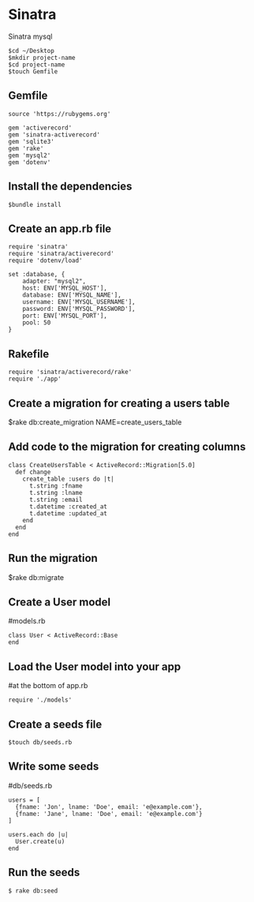 # Sinatra

Sinatra mysql

```
$cd ~/Desktop
$mkdir project-name
$cd project-name
$touch Gemfile
```
## Gemfile
```
source 'https://rubygems.org'

gem 'activerecord'
gem 'sinatra-activerecord'
gem 'sqlite3'
gem 'rake'
gem 'mysql2'
gem 'dotenv'
```

## Install the dependencies
```
$bundle install
```

## Create an app.rb file
```
require 'sinatra'
require 'sinatra/activerecord'
require 'dotenv/load'

set :database, {
	adapter: "mysql2", 
	host: ENV['MYSQL_HOST'],
	database: ENV['MYSQL_NAME'],
	username: ENV['MYSQL_USERNAME'],
	password: ENV['MYSQL_PASSWORD'],
    port: ENV['MYSQL_PORT'],
    pool: 50
}
```

## Rakefile
```
require 'sinatra/activerecord/rake'
require './app'
```

## Create a migration for creating a users table

$rake db:create_migration NAME=create_users_table

## Add code to the migration for creating columns
```
class CreateUsersTable < ActiveRecord::Migration[5.0]
  def change
    create_table :users do |t|
      t.string :fname
      t.string :lname
      t.string :email
      t.datetime :created_at
      t.datetime :updated_at
    end
  end
end
```
## Run the migration

$rake db:migrate

## Create a User model

#models.rb
```
class User < ActiveRecord::Base
end
```

## Load the User model into your app

#at the bottom of app.rb
```
require './models'
```

## Create a seeds file
```
$touch db/seeds.rb
```

## Write some seeds

#db/seeds.rb
```
users = [
  {fname: 'Jon', lname: 'Doe', email: 'e@example.com'},
  {fname: 'Jane', lname: 'Doe', email: 'e@example.com'}
]

users.each do |u|
  User.create(u)
end
```

## Run the seeds
```
$ rake db:seed
```
